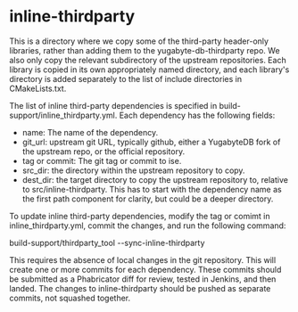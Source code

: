# inline-thirdparty

This is a directory where we copy some of the third-party header-only libraries, rather than adding
them to the yugabyte-db-thirdparty repo. We also only copy the relevant subdirectory of the upstream
repositories. Each library is copied in its own appropriately named directory, and each library's
directory is added separately to the list of include directories in CMakeLists.txt.

The list of inline third-party dependencies is specified in build-support/inline_thirdparty.yml.
Each dependency has the following fields:
- name: The name of the dependency.
- git_url: upstream git URL, typically github, either a YugabyteDB fork of the upstream repo, or
  the official repository.
- tag or commit: The git tag or commit to ise.
- src_dir: the directory within the upstream repository to copy.
- dest_dir: the target directory to copy the upstream repository to, relative to
  src/inline-thirdparty. This has to start with the dependency name as the first path component
  for clarity, but could be a deeper directory.

To update inline third-party dependencies, modify the tag or comimt in inline_thirdparty.yml,
commit the changes, and run the following command:

build-support/thirdparty_tool --sync-inline-thirdparty

This requires the absence of local changes in the git repository. This will create one or more
commits for each dependency. These commits should be submitted as a Phabricator diff for review,
tested in Jenkins, and then landed. The changes to inline-thirdparty should be pushed as
separate commits, not squashed together.
